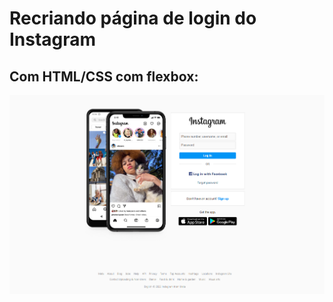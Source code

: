 # Recriando página de login do Instagram

## Com HTML/CSS com flexbox:

![Imagem do index](img/Preview-page.PNG)
